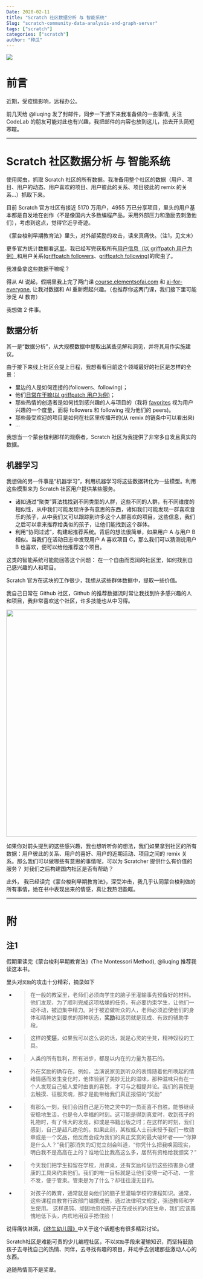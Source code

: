 ```yaml
---
Date: 2020-02-11
title: "Scratch 社区数据分析 与 智能系统"
Slug: "scratch-community-data-analysis-and-graph-server"
tags: ["scratch"]
categories: ["scratch"]
author: "种瓜"
---
```


<img class="img-responsive" src="/img/scratch_community_homepage.png" />


# 前言

近期，受疫情影响，远程办公。

前几天给 @liuqing 发了封邮件，同步一下接下来我准备做的一些事情, 关注 CodeLab 的朋友可能对此也有兴趣，我把邮件的内容也放到这儿，掐去开头简短寒暄。

<!--more-->

---

# Scratch 社区数据分析 与 智能系统

使用爬虫，抓取 Scratch 社区的所有数据。我准备用整个社区的数据（用户、项目、用户的动态、用户喜欢的项目、用户彼此的关系、项目彼此的 remix 的关系…）抓取下来。

目前 Scratch 官方社区有接近 5170 万用户，4955 万已分享项目，里头的用户基本都是自发地在创作（不是像国内大多数编程产品，采用外部压力和激励去刺激他们），考虑到这点，觉得它近乎奇迹。

《蒙台梭利早期教育法》里头，对外部奖励的攻击，读来真痛快。（注1，见文末）

更多官方统计数据看[这里](https://scratch.mit.edu/statistics/)。我已经写完获取所有[用户信息（以 griffpatch 用户为例）](https://scratch.mit.edu/users/griffpatch)和用户关系([griffpatch followers](https://scratch.mit.edu/users/griffpatch/followers/)、[griffpatch following](https://scratch.mit.edu/users/griffpatch/following))的爬虫了。

我准备拿这些数据干嘛呢？

得从 AI 说起，假期里我上完了两门课 [course.elementsofai.com](https://course.elementsofai.com/) 和 [ai-for-everyone](https://www.coursera.org/learn/ai-for-everyone), 让我对数据和 AI 重新燃起兴趣。（也推荐你这两门课，我们接下里可能涉足 AI 教育）

我想做 2 件事。

## 数据分析
其一是“数据分析”，从大规模数据中提取出某些见解和洞见，并将其用作实施建议。

由于接下来线上社区会提上日程，我想看看目前这个领域最好的社区是怎样的全景：

*  里边的人是如何连接的(followers、following)；
*  他们[日常在干嘛(以 griffpatch 用户为例)](https://scratch.mit.edu/messages/ajax/user-activity/?user=griffpatch&max=100)；
*  那些热情的创造者是如何找到感兴趣的人与项目的（我将 [favorites](https://scratch.mit.edu/users/griffpatch/favorites/) 视为用户兴趣的一个度量，而将 followers 和 following 视为他们的 peers)。
*  那些最受欢迎的项目是如何在社区里传播开的(从 remix 的链条中可以看出来)
*  …


我想当一个蒙台梭利那样的观察者，Scratch 社区为我提供了非常多自发且真实的数据。

## 机器学习
我想做的另一件事是“机器学习”，利用机器学习将这些数据转化为一些模型。利用这些模型来为 Scratch 社区用户提供某些服务。

*  诸如通过“聚类”算法找找到不同类型的人群，这些不同的人群，有不同维度的相似性，从中我们可能发现许多有意思的东西，诸如我们可能发现一群喜欢音乐的孩子，从中我们又可以跟踪到许多这个人群喜欢的项目，这些信息，我们之后可以拿来推荐给类似的孩子，让他们能找到这个群体。
*  利用“协同过滤”，构建起推荐系统。背后的想法很简单，如果用户 A 与用户 B 相似。当我们在活动日志中发现用户 A 喜欢项目 C，那么我们可以猜测说用户 B 也喜欢，便可以给他推荐这个项目。

这类的智能系统可能能回答这个问题： 在一个自由而宽阔的社区里，如何找到自己感兴趣的人和项目。

Scratch 官方在这块的工作很少，我想从这些群体数据中，提取一些价值。

我自己日常在 Github 社区，Github 的推荐数据流时常让我找到许多感兴趣的人和项目，我非常喜欢这个社区，许多技能也从中习得。

<img src="/img/github_my_homepage.png" width=600 />

如果你对前头提到的这些感兴趣，我也想听听你的想法，我们如果拿到社区的所有数据：用户彼此的关系、用户的喜好、用户的近期活动、项目之间的 remix 关系。那么我们可以做哪些有意思的事情呢，可以为 Scratcher 提供什么有价值的服务？ 对我们之后构建国内社区是否有帮助？

此外， 我已经读完《蒙台梭利早期教育法》，深受冲击，我几乎认同蒙台梭利做的所有事情，她在书中表现出来的情感，真让我热泪盈眶。


---

# 附

## 注1
假期里读完《蒙台梭利早期教育法》(The Montessori Method), @liuqing 推荐我读这本书。

里头对`奖励`的攻击十分精彩，摘录如下

- >在一般的教室里，老师们必须向学生的脑子里灌输事先预备好的材料。他们发现，为了顺利完成这项枯燥的任务，有必要约束学生，让他们一动不动，被迫集中精力。对于被迫做听众的人，老师必须迫使他们的身体和精神达到要求的那种状态，**奖励**和惩罚就是现成、有效的辅助手段。

- >这样的**奖惩**，如果我可以这么说的话，就是心灵的坐凳，精神奴役的工具。

- >人类的所有胜利，所有进步，都是以内在的力量为基石的。

- >外在奖励的确存在。例如，当演说家见到听众的表情随着他所唤起的情绪情感而发生变化时，他体验到了美妙无比的滋味，那种滋味只有在一个人发现自己被人爱时由衷的喜悦，才可与之相提并论。我们的喜悦是去触摸、征服灵魂，那才是能带给我们真正报偿的“奖励”

- >有那么一刻，我们会因自己是万物之灵中的一员而喜不自胜。能够继续安稳地生活，也是令人幸福的时刻。这可能是得到真爱时，收到孩子的礼物时，有了伟大的发现，抑或是书籍出版之时；在这样的时刻，我们感到，自己是超凡绝伦的。如果此刻，某权威人士前来授予我们一枚勋章或是一个奖品，他反而会成为我们的真正奖赏的最大破坏者——“你算是什么人？”我们那消失的幻觉立刻会叫道，“你凭什么把我唤回现实，明白我不是高高在上的？谁地位比我高这么多，居然有资格给我颁奖？”

- >今天我们把学生扣留在学校，用课桌，还有奖励和惩罚这些损害身心健康的工具来约束他们。我们的唯一目标就是让他们变得一动不动、一言不发，便于管束。管束是为了什么？却往往漫无目的。

- >对孩子的教育，通常就是向他们的脑子里灌输学校的课程知识。通常，这些课程由教育行政部门编撰成册，通过法律明文规定，强迫教师和学生使用。 这样愚钝、顽固地忽视孩子正在成长的内在生命，我们应该羞愧地低下头，内疚地用双手捂住脸！

说得痛快淋漓，[《终生幼儿园》](https://book.douban.com/subject/30285992//)中关于这个话题也有很多精彩讨论。

Scratch社区是难能可贵的少儿编程社区，不以`奖励`手段来灌输知识，而坚持鼓励孩子去寻找自己的热情、同伴，去寻找有趣的项目，并动手去创建那些激动人心的东西。

追随热情而不是奖章。